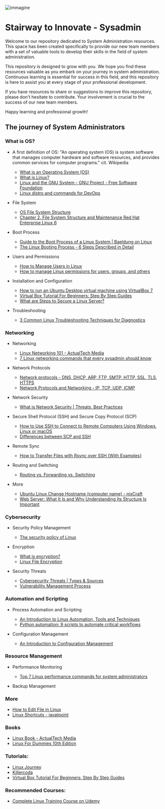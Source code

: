 ![immagine](immagine.png)
# Stairway to Innovate - Sysadmin
Welcome to our repository dedicated to System Administration resources. This space has been created specifically to provide our new team members with a set of valuable tools to develop their skills in the field of system administration.

This repository is designed to grow with you. We hope you find these resources valuable as you embark on your journey in system administration. Continuous learning is essential for success in this field, and this repository is here to assist you at every stage of your professional development.

If you have resources to share or suggestions to improve this repository, please don't hesitate to contribute. Your involvement is crucial to the success of our new team members.

Happy learning and professional growth!

## The journey of System Administrators

### What is OS? 

  * A first definition of OS: "An operating system (OS) is system software that manages computer hardware and software resources, and provides common services for computer programs." cit. Wikipedia
    * [What is an Operating System (OS)](https://www.javatpoint.com/operating-system)
    * [What is Linux?](https://www.redhat.com/en/topics/linux/what-is-linux)
    * [Linux and the GNU System - GNU Project - Free Software Foundation](https://www.gnu.org/gnu/linux-and-gnu.it.html)
    * [Linux distro and commands for DevOps](https://medium.com/cloud-native-daily/mastering-linux-for-devops-engineers-essential-commands-and-practices-for-success-a608a718069f)
  
  * File System
    * [OS File System Structure](https://www.tutorialspoint.com/file-system-structure)
    * [Chapter 2. File System Structure and Maintenance Red Hat Enterprise Linux 6](https://access.redhat.com/documentation/it-it/red_hat_enterprise_linux/6/html/storage_administration_guide/ch-filesystem)

  * Boot Process
    * [Guide to the Boot Process of a Linux System | Baeldung on Linux](https://www.baeldung.com/linux/boot-process)
    * [The Linux Booting Process - 6 Steps Described in Detail](https://www.freecodecamp.org/news/the-linux-booting-process-6-steps-described-in-detail/)
  
  * Users and Permissions
    * [How to Manage Users in Linux](https://www.freecodecamp.org/news/how-to-manage-users-in-linux/)
    * [How to manage Linux permissions for users, groups, and others](https://www.redhat.com/sysadmin/manage-permissions)
  
  * Installation and Configuration
     * [How to run an Ubuntu Desktop virtual machine using VirtualBox 7](https://ubuntu.com/tutorials/how-to-run-ubuntu-desktop-on-a-virtual-machine-using-virtualbox#1-overview)
     * [Virtual Box Tutorial For Beginners: Step By Step Guides](https://devopscube.com/virtual-box-tutorial/)
     * [What are Steps to Secure a Linux Server?](https://blog.imunify360.com/what-are-steps-to-secure-a-linux-server)
  * Troubleshooting
     * [3 Common Linux Troubleshooting Techniques for Diagnostics](https://www.cbtnuggets.com/blog/technology/system-admin/3-common-linux-troubleshooting-techniques-for-diagnostics)

### Networking
  * Networking
     * [Linux Networking 101 - ActualTech Media](https://www.actualtechmedia.com/wp-content/uploads/2017/12/CUMULUS-NETWORKS-Linux101.pdf)
     * [7 Linux networking commands that every sysadmin should know](https://www.redhat.com/sysadmin/7-great-network-commands)
     
  * Network Protocols
     * [Network protocols - DNS, DHCP, ARP, FTP, SMTP, HTTP, SSL, TLS, HTTPS](https://supervisorbullying.com/network-protocols-their-functions/)
     * [Network Protocols and Networking - IP, TCP, UDP, ICMP](https://www.html.it/pag/71625/protocolli-di-rete-e-networking/)
       
  * Network Security
     * [What is Network Security | Threats, Best Practices](https://www.imperva.com/learn/application-security/network-security/)
       
  * Secure Shell Protocol (SSH) and Secure Copy Protocol (SCP)
     * [How to Use SSH to Connect to Remote Computers Using Windows, Linux or macOS](https://www.tomshardware.com/how-to/use-ssh-connect-to-remote-computer)
     * [Differences between SCP and SSH](https://www.pluralsight.com/resources/blog/cloud/ssh-and-scp-howto-tips-tricks)
       
  * Remote Sync
     * [How to Transfer Files with Rsync over SSH {With Examples}](https://phoenixnap.com/kb/how-to-rsync-over-ssh)
       
  * Routing and Switching
     * [Routing vs. Forwarding vs. Switching](https://www.baeldung.com/cs/routing-vs-forwarding-vs-switching)
       
  * More
     * [Ubuntu Linux Change Hostname (computer name) - nixCraft](https://www.cyberciti.biz/faq/ubuntu-change-hostname-command/)
     * [Web Server: What It Is and Why Understanding Its Structure Is Important](https://www.laramind.com/blog/web-server-cosa-sono-perche-sono-importanti/)

### Cybersecurity

  * Security Policy Management
     * [The security policy of Linux](https://subscription.packtpub.com/book/cloud-and-networking/9781785286421/1/ch01lvl1sec10/the-security-policy-of-linux)
  
  * Encryption
     * [What is encryption?](https://www.cloudflare.com/it-it/learning/ssl/what-is-encryption/)
     * [Linux File Encryption](https://linuxhint.com/linux_file_encryption/)
  
  * Security Threats
     * [Cybersecurity Threats | Types & Sources](https://www.imperva.com/learn/application-security/cyber-security-threats/)
     * [Vulnerability Management Process](https://www.rapid7.com/fundamentals/vulnerability-management-and-scanning/)

### Automation and Scripting

  * Process Automation and Scripting
     * [An Introduction to Linux Automation, Tools and Techniques](https://linuxconfig.org/an-introduction-to-linux-automation-tools-and-techniques)
     * [Python automation: 9 scripts to automate critical workflows](https://zapier.com/blog/python-automation/)
       
  * Configuration Management
     * [An Introduction to Configuration Management](https://www.digitalocean.com/community/tutorials/an-introduction-to-configuration-management)

### Resource Management

  * Performance Monitoring
     * [Top 7 Linux performance commands for system administrators](https://www.site24x7.com/learn/linux/top-commands-for-sysadmins.html)
       
  * Backup Management

### More
  * [How to Edit File in Linux](https://linuxhint.com/how-to-edit-file-in-linux/)
  * [Linux Shortcuts - javatpoint](https://www.javatpoint.com/linux-shortcuts)

### Books

  * [Linux Book - ActualTech Media](https://www.actualtechmedia.com/wp-content/uploads/2017/12/CUMULUS-NETWORKS-Linux101.pdf)
  * [Linux For Dummies 10th Edition](https://www.amazon.com/gp/product/1119704251/ref=as_li_tl?ie=UTF8&tag=wiley01-20)

### Tutorials:

  * [Linux Journey](https://linuxjourney.com/)
  * [Killercoda](https://killercoda.com/pawelpiwosz/course/linuxFundamentals)
  * [Virtual Box Tutorial For Beginners: Step By Step Guides](https://devopscube.com/virtual-box-tutorial/)

### Recommended Courses:

  * [Complete Linux Training Course on Udemy](https://www.udemy.com/share/1013lo3@qFJnJzlcrxh1Ic6-d2nmgr6NzHsar1Zw3LdpRi-naYFk0-EyR6scGNVmZZaW6Uje/)

